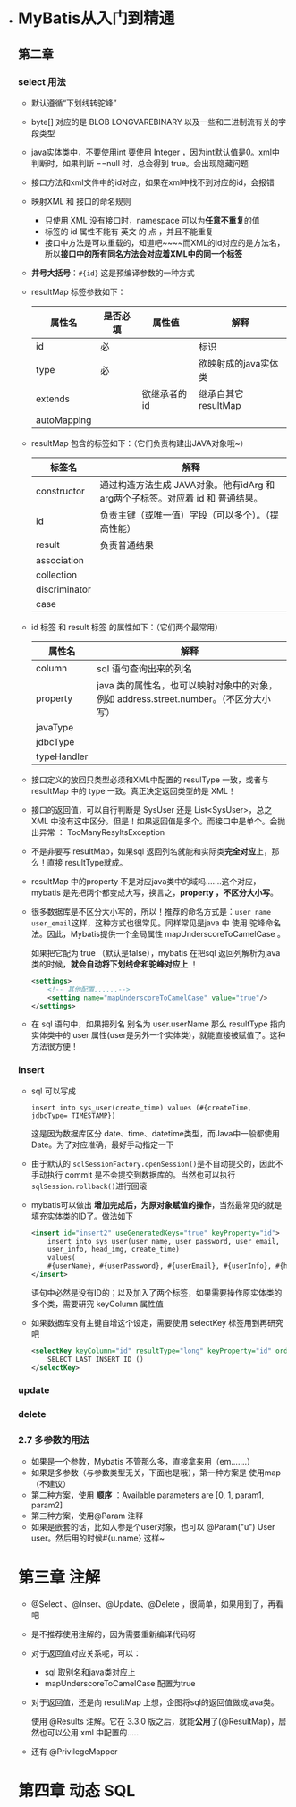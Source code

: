 - # MyBatis从入门到精通

  ## 第二章

  ### select 用法

  - 默认遵循“下划线转驼峰”

  - byte[] 对应的是 BLOB LONGVAREBINARY 以及一些和二进制流有关的字段类型

  - java实体类中，不要使用int 要使用 Integer ，因为int默认值是0。xml中判断时，如果判断 ==null 时，总会得到 true。会出现隐藏问题

  - 接口方法和xml文件中的id对应，如果在xml中找不到对应的id，会报错

  - 映射XML 和  接口的命名规则

    - 只使用 XML 没有接口时，namespace 可以为**任意不重复**的值
    - 标签的 id 属性不能有 英文 的 点 ，并且不能重复
    - 接口中方法是可以重载的，知道吧~~~~而XML的id对应的是方法名，所以**接口中的所有同名方法会对应着XML中的同一个标签**

  - **井号大括号**：`#{id}` 这是预编译参数的一种方式

  - resultMap 标签参数如下：

    | 属性名      | 是否必填 | 属性值       | 解释                 |
    | ----------- | -------- | ------------ | -------------------- |
    | id          | 必       |              | 标识                 |
    | type        | 必       |              | 欲映射成的java实体类 |
    | extends     |          | 欲继承者的id | 继承自其它resultMap  |
    | autoMapping |          |              |                      |

  - resultMap 包含的标签如下：（它们负责构建出JAVA对象哦~）

    | 标签名        | 解释                                                         |
    | ------------- | ------------------------------------------------------------ |
    | constructor   | 通过构造方法生成 JAVA对象。他有idArg 和 arg两个子标签。对应着 id 和 普通结果。 |
    | id            | 负责主键（或唯一值）字段（可以多个）。（提高性能）           |
    | result        | 负责普通结果                                                 |
    | association   |                                                              |
    | collection    |                                                              |
    | discriminator |                                                              |
    | case          |                                                              |

  - id 标签 和 result 标签 的属性如下：（它们两个最常用）

    | 属性名      | 解释                                                         |
    | ----------- | ------------------------------------------------------------ |
    | column      | sql 语句查询出来的列名                                       |
    | property    | java 类的属性名，也可以映射对象中的对象，例如 address.street.number。（不区分大小写） |
    | javaType    |                                                              |
    | jdbcType    |                                                              |
    | typeHandler |                                                              |

  - 接口定义的放回只类型必须和XML中配置的 resulType 一致，或者与 resultMap 中的 type 一致。真正决定返回类型的是 XML！

  - 接口的返回值，可以自行判断是  SysUser 还是 List\<SysUser>，总之XML 中没有这中区分。但是！如果返回值是多个。而接口中是单个。会抛出异常 ： TooManyResyltsException

  - 不是非要写 resultMap，如果sql 返回列名就能和实际类**完全对应**上，那么！直接 resultType就成。

  - resultMap 中的property 不是对应java类中的域吗.......这个对应，mybatis 是先把两个都变成大写，换言之，**property ，不区分大小写**。

  - 很多数据库是不区分大小写的，所以！推荐的命名方式是：`user_name  user_email`这样，这种方式也很常见。同样常见是java 中 使用 驼峰命名法。因此，Mybatis提供一个全局属性 mapUnderscoreToCamelCase 。

    如果把它配为 true （默认是false），mybatis 在把sql 返回列解析为java 类的时候，**就会自动将下划线命和驼峰对应上** ！

    ```xml
    <settings>
        <!-- 其他配置......-->
        <setting name="mapUnderscoreToCamelCase" value="true"/>
    </settings>
    ```

  - 在 sql 语句中，如果把列名 别名为 user.userName 那么 resultType 指向实体类中的 user 属性(user是另外一个实体类)，就能直接被赋值了。这种方法很方便！

  ### insert

  - sql 可以写成

    `insert into sys_user(create_time) values (#{createTime, jdbcType= TIMESTAMP})`

    这是因为数据库区分 date、time、datetime类型，而Java中一般都使用 Date。为了对应准确，最好手动指定一下

  - 由于默认的 `sqlSessionFactory.openSession()`是不自动提交的，因此不手动执行 commit 是不会提交到数据库的。当然也可以执行 `sqlSession.rollback()`进行回滚

  - mybatis可以做出 **增加完成后，为原对象赋值的操作**，当然最常见的就是填充实体类的ID了。做法如下

    ```xml
    <insert id="insert2" useGeneratedKeys="true" keyProperty="id">
    	insert into sys_user(user_name, user_password, user_email,
    	user_info, head_img, create_time)
    	values(
    	#{userName}, #{userPassword}, #{userEmail}, #{userInfo}, #{headImg, jdbcType=BLOB}, #{createTime, jdbcType=TIMESTAMP} )
    </insert>
    ```

    语句中必然是没有ID的；以及加入了两个标签，如果需要操作原实体类的多个类，需要研究 keyColumn 属性值

  - 如果数据库没有主键自增这个设定，需要使用 selectKey 标签用到再研究吧

    ```xml
    <selectKey keyColumn="id" resultType="long" keyProperty="id" order="AFTER" >
    	SELECT LAST INSERT ID () 
    </selectKey>
    ```

  ### update

  ### delete

  ### 2.7 多参数的用法

  - 如果是一个参数，Mybatis 不管那么多，直接拿来用（em.......）
  - 如果是多参数（与参数类型无关，下面也是哦），第一种方案是 使用map（不建议）
  - 第二种方案，使用 **顺序** ：Available parameters are [0, 1, param1, param2] 
  - 第三种方案，使用@Param 注释
  - 如果是嵌套的话，比如入参是个user对象，也可以 @Param("u") User user。然后用的时候#{u.name} 这样~

  # 第三章 注解

  - @Select 、@Inser、@Update、@Delete ，很简单，如果用到了，再看吧

  - 是不推荐使用注解的，因为需要重新编译代码呀

  - 对于返回值对应关系呢，可以：

    - sql 取别名和java类对应上
    - mapUnderscoreToCamelCase 配置为true

  - 对于返回值，还是向 resultMap 上想，企图将sql的返回值做成java类。

    使用 @Results 注解。它在 3.3.0 版之后，就能**公用**了(@ResultMap)，居然也可以公用 xml 中配置的.....

  - 还有 @PrivilegeMapper 

  # 第四章 动态 SQL